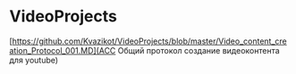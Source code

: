 # VideoProjects

[https://github.com/Kvazikot/VideoProjects/blob/master/Video_content_creation_Protocol_001.MD](ACC Общий протокол создание видеоконтента для youtube)
